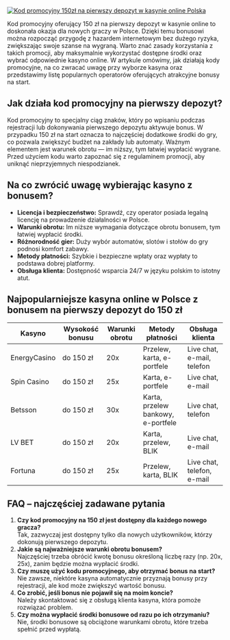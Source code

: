 [![Kod promocyjny 150zł na pierwszy depozyt w kasynie online Polska](https://123-caf.pages.dev/gitsignup.png)](https://vrmoo.ru/Bt82HjjY)

<p>Kod promocyjny oferujący 150 zł na pierwszy depozyt w kasynie online to doskonała okazja dla nowych graczy w Polsce. Dzięki temu bonusowi można rozpocząć przygodę z hazardem internetowym bez dużego ryzyka, zwiększając swoje szanse na wygraną. Warto znać zasady korzystania z takich promocji, aby maksymalnie wykorzystać dostępne środki oraz wybrać odpowiednie kasyno online. W artykule omówimy, jak działają kody promocyjne, na co zwracać uwagę przy wyborze kasyna oraz przedstawimy listę popularnych operatorów oferujących atrakcyjne bonusy na start.</p>  <h2>Jak działa kod promocyjny na pierwszy depozyt?</h2> <p>Kod promocyjny to specjalny ciąg znaków, który po wpisaniu podczas rejestracji lub dokonywania pierwszego depozytu aktywuje bonus. W przypadku 150 zł na start oznacza to najczęściej dodatkowe środki do gry, co pozwala zwiększyć budżet na zakłady lub automaty. Ważnym elementem jest warunek obrotu — im niższy, tym łatwiej wypłacić wygrane. Przed użyciem kodu warto zapoznać się z regulaminem promocji, aby uniknąć nieprzyjemnych niespodzianek.</p>  <h2>Na co zwrócić uwagę wybierając kasyno z bonusem?</h2> <ul> <li><strong>Licencja i bezpieczeństwo:</strong> Sprawdź, czy operator posiada legalną licencję na prowadzenie działalności w Polsce.</li> <li><strong>Warunki obrotu:</strong> Im niższe wymagania dotyczące obrotu bonusem, tym łatwiej wypłacić środki.</li> <li><strong>Różnorodność gier:</strong> Duży wybór automatów, slotów i stołów do gry podnosi komfort zabawy.</li> <li><strong>Metody płatności:</strong> Szybkie i bezpieczne wpłaty oraz wypłaty to podstawa dobrej platformy.</li> <li><strong>Obsługa klienta:</strong> Dostępność wsparcia 24/7 w języku polskim to istotny atut.</li> </ul>  <h2>Najpopularniejsze kasyna online w Polsce z bonusem na pierwszy depozyt do 150 zł</h2> <table> <thead> <tr> <th>Kasyno</th> <th>Wysokość bonusu</th> <th>Warunki obrotu</th> <th>Metody płatności</th> <th>Obsługa klienta</th> </tr> </thead> <tbody> <tr> <td>EnergyCasino</td> <td>do 150 zł</td> <td>20x</td> <td>Przelew, karta, e-portfele</td> <td>Live chat, e-mail, telefon</td> </tr> <tr> <td>Spin Casino</td> <td>do 150 zł</td> <td>25x</td> <td>Karta, e-portfele</td> <td>Live chat, e-mail</td> </tr> <tr> <td>Betsson</td> <td>do 150 zł</td> <td>30x</td> <td>Karta, przelew bankowy, e-portfele</td> <td>Live chat, telefon</td> </tr> <tr> <td>LV BET</td> <td>do 150 zł</td> <td>20x</td> <td>Karta, przelew, BLIK</td> <td>Live chat, e-mail</td> </tr> <tr> <td>Fortuna</td> <td>do 150 zł</td> <td>25x</td> <td>Przelew, karta, BLIK</td> <td>Live chat, telefon, e-mail</td> </tr> </tbody> </table>  <h2>FAQ – najczęściej zadawane pytania</h2> <ol> <li><strong>Czy kod promocyjny na 150 zł jest dostępny dla każdego nowego gracza?</strong><br>Tak, zazwyczaj jest dostępny tylko dla nowych użytkowników, którzy dokonują pierwszego depozytu.</li> <li><strong>Jakie są najważniejsze warunki obrotu bonusem?</strong><br>Najczęściej trzeba obrócić kwotę bonusu określoną liczbę razy (np. 20x, 25x), zanim będzie można wypłacić środki.</li> <li><strong>Czy muszę użyć kodu promocyjnego, aby otrzymać bonus na start?</strong><br>Nie zawsze, niektóre kasyna automatycznie przyznają bonusy przy rejestracji, ale kod może zwiększyć wartość bonusu.</li> <li><strong>Co zrobić, jeśli bonus nie pojawił się na moim koncie?</strong><br>Należy skontaktować się z obsługą klienta kasyna, która pomoże rozwiązać problem.</li> <li><strong>Czy można wypłacić środki bonusowe od razu po ich otrzymaniu?</strong><br>Nie, środki bonusowe są obciążone warunkami obrotu, które trzeba spełnić przed wypłatą.</li> </ol>